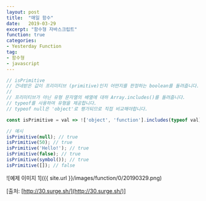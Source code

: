```yaml
---
layout: post
title:  "매일 함수"
date:   2019-03-29
excerpt: "함수형 자바스크립트"
function: true
categories:
- Yesterday Function
tag:
- 함수형
- javascript
---
```


```javascript
// isPrimitive
// 건네받은 값이 프리미티브 (primitive)인지 어떤지를 판정하는 boolean를 돌려줍니다.
//
// 프리미티브가 아닌 유형 문자열의 배열에 대하 Array.includes()를 돌려줍니다.
// typeof를 사용하여 유형을 제공합니다.
// typeof null은 'object'로 평가되므로 직접 비교해야합니다.

const isPrimitive = val => !['object', 'function'].includes(typeof val) || val === null;

// 예시
isPrimitive(null); // true
isPrimitive(50); // true
isPrimitive('Hello!'); // true
isPrimitive(false); // true
isPrimitive(symbol()); // true
isPrimitive([]); // false
```

![예제 이미지 1]({{ site.url }}/images/function/0/20190329.png)

[출처: [http://30.surge.sh/](http://30.surge.sh/)]
